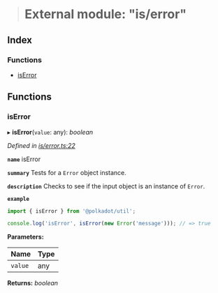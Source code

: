 > # External module: "is/error"

## Index

### Functions

* [isError](_is_error_.md#iserror)

## Functions

###  isError

▸ **isError**(`value`: any): *boolean*

*Defined in [is/error.ts:22](https://github.com/polkadot-js/common/blob/5d7ddcb/packages/util/src/is/error.ts#L22)*

**`name`** isError

**`summary`** Tests for a `Error` object instance.

**`description`** 
Checks to see if the input object is an instance of `Error`.

**`example`** 
<BR>

```javascript
import { isError } from '@polkadot/util';

console.log('isError', isError(new Error('message'))); // => true
```

**Parameters:**

Name | Type |
------ | ------ |
`value` | any |

**Returns:** *boolean*